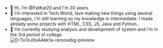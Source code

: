   
- 👋 Hi, I’m @PatKat20 and I'm 20 years.     
- 👀 I’m interested in Tech World, love making new things using several languages, i'm still learning so my knowledge is intermediate. I made already some projects with HTML, CSS, JS, Java and Python..
- 🌱 I’m currently studying analysis and development of system and i'm in the 3rd period of college.   
![D-Tx7eJXsAAkk1a-removebg-preview](https://user-images.githubusercontent.com/100157955/155158547-5c393667-d900-4d34-8595-561071b45492.png)


<!---
PatKat20/PatKat20 is a ✨ special ✨ repository because its `README.md` (this file) appears on your GitHub profile.
You can click the Preview link to take a look at your changes.
--->
